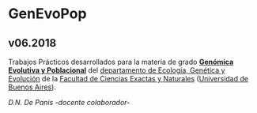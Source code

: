 # GenEvoPop
## v06.2018

Trabajos Prácticos desarrollados para la materia de grado [**Genómica Evolutiva y Poblacional**](https://www.genevopop.net/grado.html) del [departamento de Ecología, Genética y Evolución](https://www.ege.fcen.uba.ar) de la [Facultad de Ciencias Exactas y Naturales](https://exactas.uba.ar/) ([Universidad de Buenos Aires](https://www.uba.ar)).

_D.N. De Panis -docente colaborador-_
